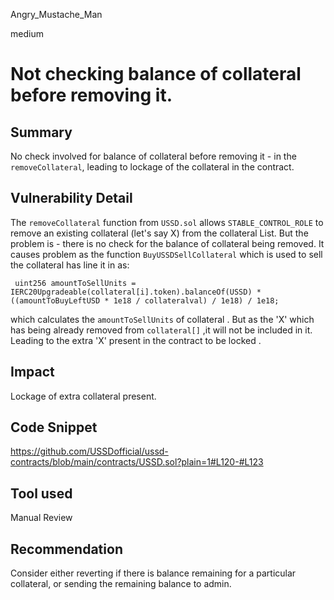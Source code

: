 Angry_Mustache_Man

medium

# Not checking balance of collateral before removing it.

## Summary
No check involved for balance of collateral before removing it - in the `removeCollateral`, leading to lockage of the collateral in the contract. 
## Vulnerability Detail
The `removeCollateral` function from `USSD.sol` allows `STABLE_CONTROL_ROLE` to remove an existing collateral (let's say X) from the collateral List. But the problem is - there is no check for the balance of  collateral  being removed. It causes problem as the function `BuyUSSDSellCollateral` which is used to sell the collateral has line it in as:
```solidity 
 uint256 amountToSellUnits = IERC20Upgradeable(collateral[i].token).balanceOf(USSD) * ((amountToBuyLeftUSD * 1e18 / collateralval) / 1e18) / 1e18;
```
which calculates the `amountToSellUnits` of collateral . But as the 'X' which has being already removed from `collateral[]` ,it will not be included in it. Leading to the extra 'X' present in the contract to be locked .
## Impact
Lockage of extra collateral present.
## Code Snippet
https://github.com/USSDofficial/ussd-contracts/blob/main/contracts/USSD.sol?plain=1#L120-#L123
## Tool used

Manual Review

## Recommendation

Consider either reverting if there is balance remaining for a particular collateral, or sending the remaining balance to admin.
